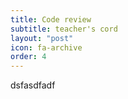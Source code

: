 ```yaml
---
title: Code review
subtitle: teacher's cord
layout: "post"
icon: fa-archive
order: 4
---
```


dsfasdfadf